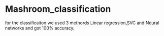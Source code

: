 # Mashroom_classification
for the classificaiton we used 3 methords Linear regression,SVC and Neural networks and got 100% accuracy.
